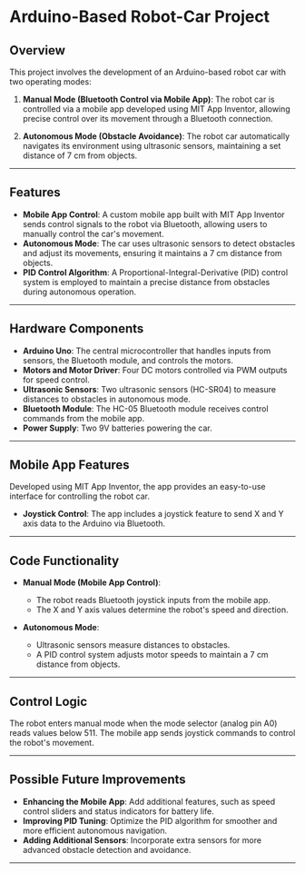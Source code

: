 # Arduino-Based Robot-Car Project

## Overview

This project involves the development of an Arduino-based robot car with two operating modes:

1. **Manual Mode (Bluetooth Control via Mobile App)**: The robot car is controlled via a mobile app developed using MIT App Inventor, allowing precise control over its movement through a Bluetooth connection.

2. **Autonomous Mode (Obstacle Avoidance)**: The robot car automatically navigates its environment using ultrasonic sensors, maintaining a set distance of 7 cm from objects.

---

## Features

- **Mobile App Control**: A custom mobile app built with MIT App Inventor sends control signals to the robot via Bluetooth, allowing users to manually control the car's movement.
- **Autonomous Mode**: The car uses ultrasonic sensors to detect obstacles and adjust its movements, ensuring it maintains a 7 cm distance from objects.
- **PID Control Algorithm**: A Proportional-Integral-Derivative (PID) control system is employed to maintain a precise distance from obstacles during autonomous operation.

---

## Hardware Components

- **Arduino Uno**: The central microcontroller that handles inputs from sensors, the Bluetooth module, and controls the motors.
- **Motors and Motor Driver**: Four DC motors controlled via PWM outputs for speed control.
- **Ultrasonic Sensors**: Two ultrasonic sensors (HC-SR04) to measure distances to obstacles in autonomous mode.
- **Bluetooth Module**: The HC-05 Bluetooth module receives control commands from the mobile app.
- **Power Supply**: Two 9V batteries powering the car.

---

## Mobile App Features

Developed using MIT App Inventor, the app provides an easy-to-use interface for controlling the robot car.

- **Joystick Control**: The app includes a joystick feature to send X and Y axis data to the Arduino via Bluetooth.

---

## Code Functionality

- **Manual Mode (Mobile App Control)**:
  - The robot reads Bluetooth joystick inputs from the mobile app.
  - The X and Y axis values determine the robot's speed and direction.

- **Autonomous Mode**:
  - Ultrasonic sensors measure distances to obstacles.
  - A PID control system adjusts motor speeds to maintain a 7 cm distance from objects.

---

## Control Logic

The robot enters manual mode when the mode selector (analog pin A0) reads values below 511. The mobile app sends joystick commands to control the robot's movement.

---

## Possible Future Improvements

- **Enhancing the Mobile App**: Add additional features, such as speed control sliders and status indicators for battery life.
- **Improving PID Tuning**: Optimize the PID algorithm for smoother and more efficient autonomous navigation.
- **Adding Additional Sensors**: Incorporate extra sensors for more advanced obstacle detection and avoidance.

---
